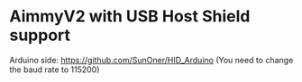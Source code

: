 # AimmyV2 with USB Host Shield support
Arduino side: https://github.com/SunOner/HID_Arduino (You need to change the baud rate to 115200)

